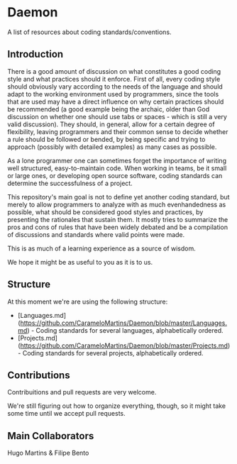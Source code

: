 Daemon
======

A list of resources about coding standards/conventions.


## Introduction


There is a good amount of discussion on what constitutes a good coding style and
what practices should it enforce.
First of all, every coding style should obviously vary according to the needs of the
language and should adapt to the working environment used by programmers, since the tools
that are used may have a direct influence on why certain practices should be recommended
(a good example being the archaic, older than God discussion on whether one should use
tabs or spaces - which is still a very valid discussion).
They should, in general, allow for a certain degree of flexibility, leaving programmers
and their common sense to decide whether a rule should be followed or bended, by being
specific and trying to approach (possibly with detailed examples) as many cases as
possible.

As a lone programmer one can sometimes forget the importance of writing well structured, 
easy-to-maintain code. When working in teams, be it small or large ones, or developing
open source software, coding standards can determine the successfulness of a project.

This repository's main goal is not to define yet another coding standard, but merely to
allow programmers to analyze with as much evenhandedness as possible, what should be
considered good styles and practices, by presenting the rationales that sustain them.
It mostly tries to summarize the pros and cons of rules that have been widely debated and
be a compilation of discussions and standards where valid points were made.

This is as much of a learning experience as a source of wisdom.

We hope it might be as useful to you as it is to us.

## Structure

At this moment we're are using the following structure:

* [Languages.md] (https://github.com/CarameloMartins/Daemon/blob/master/Languages.md) - Coding standards for
several languages, alphabetically ordered.
* [Projects.md] (https://github.com/CarameloMartins/Daemon/blob/master/Projects.md) - Coding standards for
several projects, alphabetically ordered.

## Contributions

Contribuitions and pull requests are very welcome.

We're still figuring out how to organize everything, though, so it might take some time until we accept pull requests.

## Main Collaborators
Hugo Martins & Filipe Bento

